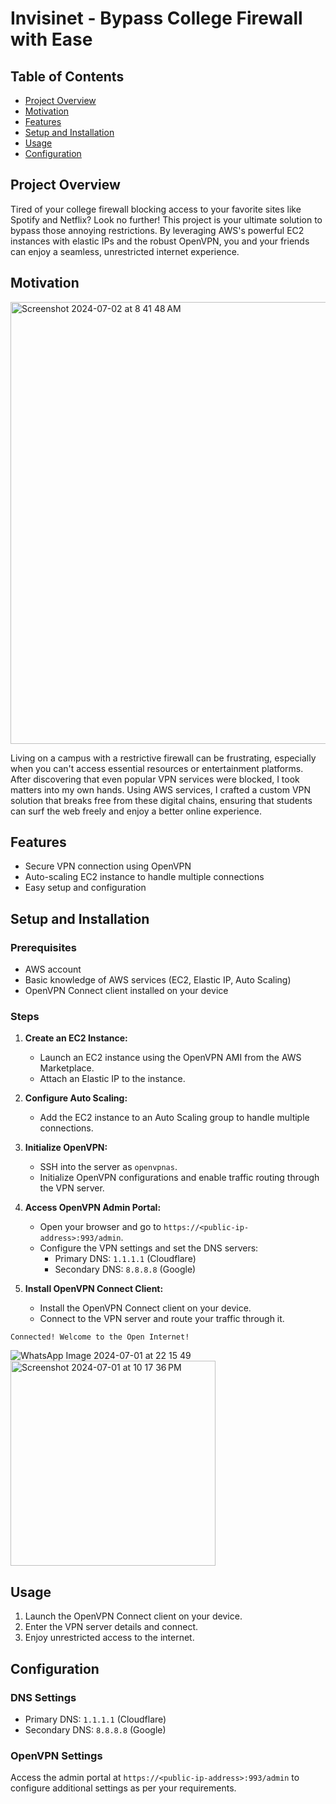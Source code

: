 # Invisinet - Bypass College Firewall with Ease

## Table of Contents

- [Project Overview](#project-overview)
- [Motivation](#motivation)
- [Features](#features)
- [Setup and Installation](#setup-and-installation)
- [Usage](#usage)
- [Configuration](#configuration)

## Project Overview

Tired of your college firewall blocking access to your favorite sites like Spotify and Netflix? Look no further! This project is your ultimate solution to bypass those annoying restrictions. By leveraging AWS's powerful EC2 instances with elastic IPs and the robust OpenVPN, you and your friends can enjoy a seamless, unrestricted internet experience.

## Motivation
<img width="707" alt="Screenshot 2024-07-02 at 8 41 48 AM" src="https://github.com/a6ar55/MY-secure-VPN/assets/117556787/61f9e728-2e87-4e83-9c6e-d91c42116c78">

Living on a campus with a restrictive firewall can be frustrating, especially when you can't access essential resources or entertainment platforms. After discovering that even popular VPN services were blocked, I took matters into my own hands. Using AWS services, I crafted a custom VPN solution that breaks free from these digital chains, ensuring that students can surf the web freely and enjoy a better online experience.


## Features

- Secure VPN connection using OpenVPN
- Auto-scaling EC2 instance to handle multiple connections
- Easy setup and configuration

## Setup and Installation

### Prerequisites

- AWS account
- Basic knowledge of AWS services (EC2, Elastic IP, Auto Scaling)
- OpenVPN Connect client installed on your device

### Steps

1. **Create an EC2 Instance:**
   - Launch an EC2 instance using the OpenVPN AMI from the AWS Marketplace.
   - Attach an Elastic IP to the instance.

2. **Configure Auto Scaling:**
   - Add the EC2 instance to an Auto Scaling group to handle multiple connections.

3. **Initialize OpenVPN:**
   - SSH into the server as `openvpnas`.
   - Initialize OpenVPN configurations and enable traffic routing through the VPN server.

4. **Access OpenVPN Admin Portal:**
   - Open your browser and go to `https://<public-ip-address>:993/admin`.
   - Configure the VPN settings and set the DNS servers:
     - Primary DNS: `1.1.1.1` (Cloudflare)
     - Secondary DNS: `8.8.8.8` (Google)

5. **Install OpenVPN Connect Client:**
   - Install the OpenVPN Connect client on your device.
   - Connect to the VPN server and route your traffic through it.

```Connected! Welcome to the Open Internet!```


![WhatsApp Image 2024-07-01 at 22 15 49](https://github.com/a6ar55/MY-secure-VPN/assets/117556787/3a85ddac-d7c2-4b6e-b1db-b43b6fdf6a7d)
       <img width="328" alt="Screenshot 2024-07-01 at 10 17 36 PM" src="https://github.com/a6ar55/MY-secure-VPN/assets/117556787/37cf7af6-6342-4293-b50f-3312a13c2bb4">


## Usage

1. Launch the OpenVPN Connect client on your device.
2. Enter the VPN server details and connect.
3. Enjoy unrestricted access to the internet.

## Configuration

### DNS Settings

- Primary DNS: `1.1.1.1` (Cloudflare)
- Secondary DNS: `8.8.8.8` (Google)

### OpenVPN Settings

Access the admin portal at `https://<public-ip-address>:993/admin` to configure additional settings as per your requirements.


